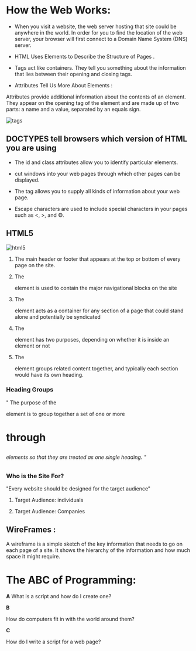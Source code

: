 # How the Web Works:

* When you visit a website, the web server hosting that site could be anywhere in the world. In order for you to find the location of the web server, your browser will first connect
to a Domain Name System (DNS) server.


* HTML Uses Elements to Describe the Structure of Pages .

* Tags act like containers. They tell you something about the information that  lies between their opening and closing tags.


* Attributes Tell Us More About Elements : 

Attributes provide additional information
about the contents of an element. They appear
on the opening tag of the element and are
made up of two parts: a name and a value,
separated by an equals sign.

![tags](https://cdo-curriculum.s3.amazonaws.com/media/uploads/html_element.png)


## DOCTYPES tell browsers which version of HTML you are using
 
 * The id and class attributes allow you to identify
particular elements.

* <iframes> cut windows into your web pages through
which other pages can be displayed.

* The <meta> tag allows you to supply all kinds of
information about your web page.

* Escape characters are used to include special
characters in your pages such as <, >, and ©.



## HTML5


![html5](https://mobile.developer.com/imagesvr_ce/3977/Figure01.png)


1. The main header or footer
that appears at the top or
bottom of every page on the
site.


1. The <nav> element is used to
contain the major navigational
blocks on the site


1. The <article> element acts as
a container for any section of a
page that could stand alone and
potentially be syndicated

1. The <aside> element has two
purposes, depending on whether
it is inside an <article>
element or not


1. The <section> element groups
related content together, and
typically each section would
have its own heading.



### Heading Groups
<hgroup>

" The purpose of the <hgroup>
element is to group together a
set of one or more <h1> through
<h6> elements so that they are
treated as one single heading. "



### Who is the Site For?

"Every website should be designed for the
target audience"

1. Target Audience: individuals

1. Target Audience: Companies


## WireFrames :

A wireframe is a simple sketch of the key
information that needs to go on each page of a
site. It shows the hierarchy of the information
and how much space it might require.



# The ABC of Programming:

__A__
What is a script and how do I create one?


__B__ 

How do computers fit in with
 the world around them?

 __C__

 How do I write a script for a
 web page?



